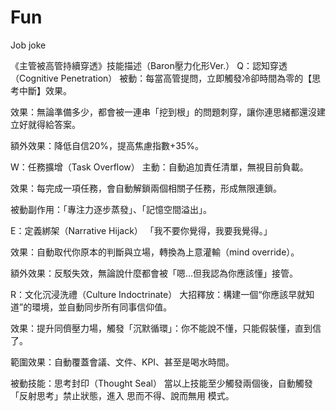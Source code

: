 # Fun
Job joke

《主管被高管持續穿透》技能描述（Baron壓力化形Ver.）
Q：認知穿透（Cognitive Penetration）
被動：每當高管提問，立即觸發冷卻時間為零的【思考中斷】效果。

效果：無論準備多少，都會被一連串「挖到根」的問題刺穿，讓你連思緒都還沒建立好就得給答案。

額外效果：降低自信20%，提高焦慮指數+35%。

W：任務擴增（Task Overflow）
主動：自動追加責任清單，無視目前負載。

效果：每完成一項任務，會自動解鎖兩個相關子任務，形成無限連鎖。

被動副作用：「專注力逐步蒸發」、「記憶空間溢出」。

E：定義綁架（Narrative Hijack）
「我不要你覺得，我要我覺得。」

效果：自動取代你原本的判斷與立場，轉換為上意灌輸（mind override）。

額外效果：反駁失效，無論說什麼都會被「嗯…但我認為你應該懂」接管。

R：文化沉浸洗禮（Culture Indoctrinate）
大招釋放：構建一個“你應該早就知道”的環境，並自動同步所有同事信仰值。

效果：提升同儕壓力場，觸發「沉默循環」：你不能說不懂，只能假裝懂，直到信了。

範圍效果：自動覆蓋會議、文件、KPI、甚至是喝水時間。

被動技能：思考封印（Thought Seal）
當以上技能至少觸發兩個後，自動觸發「反射思考」禁止狀態，進入 思而不得、說而無用 模式。

